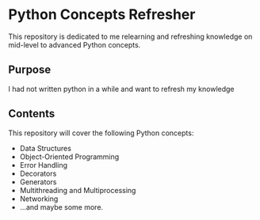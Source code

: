 # Python Concepts Refresher

This repository is dedicated to me relearning and refreshing knowledge on mid-level to advanced Python concepts.

## Purpose

I had not written python in a while and want to refresh my knowledge

## Contents

This repository will cover the following Python concepts:

- Data Structures
- Object-Oriented Programming
- Error Handling
- Decorators
- Generators
- Multithreading and Multiprocessing
- Networking
- ...and maybe some more.
